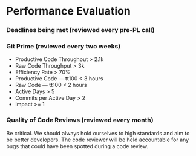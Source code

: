 # Performance Evaluation

### Deadlines being met (reviewed every pre-PL call)

### Git Prime (reviewed every two weeks)

* Productive Code Throughput > 2.1k
* Raw Code Throughput > 3k
* Efficiency Rate > 70%
* Productive Code — tt100 < 3 hours
* Raw Code — tt100 < 2 hours
* Active Days > 5
* Commits per Active Day > 2
* Impact >= 1

### Quality of Code Reviews (reviewed every month)
Be critical. We should always hold ourselves to high standards and aim to be better developers.
The code reviewer will be held accountable for any bugs that could have been spotted during a code review.

